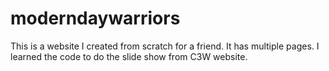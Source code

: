 # moderndaywarriors

This is a website I created from scratch for a friend. It has multiple pages. I learned the code to do the slide show from C3W website. 
